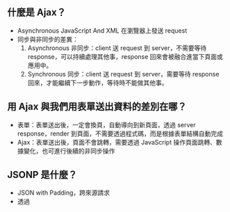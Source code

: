 ## 什麼是 Ajax？
- Asynchronous JavaScript And XML 在瀏覽器上發送 request
- 同步與非同步的差異：
    1. Asynchronous 非同步：client 送 request 到 server，不需要等待 response，可以持續處理其他事，response 回來會被融合進當下頁面或應用中。
    2. Synchronous 同步：client 送 request 到 server，需要等待 response 回來，才能繼續下一步動作，等待時不能做其他事。

## 用 Ajax 與我們用表單送出資料的差別在哪？
- 表單：表單送出後，一定會換頁，自動導向到新頁面，透過 server response，render 到頁面，不需要透過程式碼，而是根據表單結構自動完成
- Ajax：表單送出後，頁面不會跳轉，需要透過 JavaScript 操作頁面跳轉、數據變化，也可進行後續的非同步操作

## JSONP 是什麼？
- JSON with Padding，跨來源請求
- 透過 <script> 標籤不受同源限制規範，利用 JavaScript 方式取得資料
- <script> 裡面放資料，可以動態產生，response 為 JavaScript object 資料，在 server 填充資料，透過指定好的 function 把資料帶回去
- 缺點：參數永遠只能用附加在網址上的方式 GET 帶過去，沒辦法用 POST

## 要如何存取跨網域的 API？
- 瀏覽器受到 Same origin policy 同源政策影響，存取跨網域 API 時，需要相同 domain 網域、相同 http 或 https 協定、相同 port 埠號、相同主機位置等等，瀏覽器預設是會把不同源給擋掉，所以不會讓 JavaScript 拿到結果並回傳錯誤
- 這時候就需要 Cross-Origin Resource Sharing ( CORS ) 跨來源資源共用，以取得不同源的資料
- CORS 使用：
    1. request header 加上 Access-Control-Allow-Origin，哪些來源的人可以存取 API Response
    2. 也可以用 Access-Control-Allow-Headers 定義，接受哪些 request header
    3. 或 Access-Control-Allow-Method 定義接受哪些 Method
    4. 當瀏覽器接收到，符合規則並驗證通過時，便允許接受跨來源請求的回應
    5. 若想發起跨來源請求並順利收到回應，要確保 server 端有加上 Access-Control-Allow-Origin，不然會被瀏覽器擋掉並顯示錯誤訊息
    6. 例如：`Access-Control-Allow-Origin: *` 表示所有的 origin 都可以存取 ( * 為萬用字元 )

## 為什麼我們在第四週時沒碰到跨網域的問題，這週卻碰到了？
- 第四週使用 Node.js 程式：Node.js → 作業系統 → 發 request → server ( 使用 request library )
- 第八週使用瀏覽器 JavaScript：JavaScript → 瀏覽器 → 作業系統 → 發 request → server → 瀏覽器 → 送 response 回來
- 過程中多了瀏覽器關卡，瀏覽器會阻止做某些事或加一些額外資訊，最重要是會受同源政策影響，而 Node.js 不受限制

